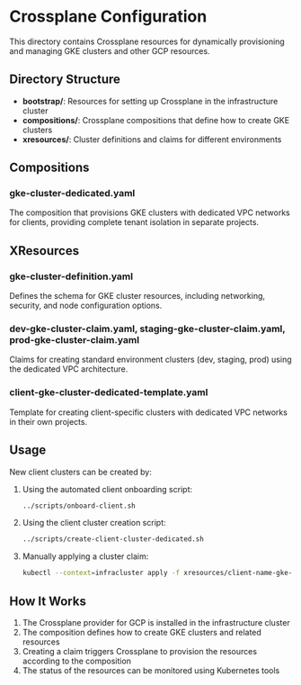 # Crossplane Configuration

This directory contains Crossplane resources for dynamically provisioning and managing GKE clusters and other GCP resources.

## Directory Structure

- **bootstrap/**: Resources for setting up Crossplane in the infrastructure cluster
- **compositions/**: Crossplane compositions that define how to create GKE clusters
- **xresources/**: Cluster definitions and claims for different environments

## Compositions

### gke-cluster-dedicated.yaml
The composition that provisions GKE clusters with dedicated VPC networks for clients, providing complete tenant isolation in separate projects.

## XResources

### gke-cluster-definition.yaml
Defines the schema for GKE cluster resources, including networking, security, and node configuration options.

### dev-gke-cluster-claim.yaml, staging-gke-cluster-claim.yaml, prod-gke-cluster-claim.yaml
Claims for creating standard environment clusters (dev, staging, prod) using the dedicated VPC architecture.

### client-gke-cluster-dedicated-template.yaml
Template for creating client-specific clusters with dedicated VPC networks in their own projects.

## Usage

New client clusters can be created by:

1. Using the automated client onboarding script:
   ```bash
   ../scripts/onboard-client.sh
   ```

2. Using the client cluster creation script:
   ```bash
   ../scripts/create-client-cluster-dedicated.sh
   ```

3. Manually applying a cluster claim:
   ```bash
   kubectl --context=infracluster apply -f xresources/client-name-gke-cluster-claim.yaml
   ```

## How It Works

1. The Crossplane provider for GCP is installed in the infrastructure cluster
2. The composition defines how to create GKE clusters and related resources
3. Creating a claim triggers Crossplane to provision the resources according to the composition
4. The status of the resources can be monitored using Kubernetes tools